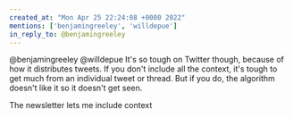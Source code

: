 ```yaml
---
created_at: "Mon Apr 25 22:24:08 +0000 2022"
mentions: ['benjamingreeley', 'willdepue']
in_reply_to: @benjamingreeley
---
```


@benjamingreeley @willdepue It's so tough on Twitter though, because of how it distributes tweets. If you don't include all the context, it's tough to get much from an individual tweet or thread. But if you do, the algorithm doesn't like it so it doesn't get seen.

The newsletter lets me include context